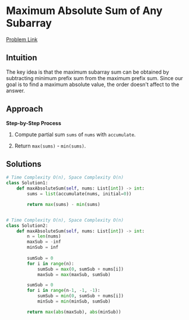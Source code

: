 **Maximum Absolute Sum of Any Subarray**
=
[Problem Link](https://leetcode.com/problems/maximum-absolute-sum-of-any-subarray/description)

## Intuition
The key idea is that the maximum subarray sum can be obtained by subtracting minimum prefix sum from the maximum 
prefix sum. Since our goal is to find a maximum absolute value, the order doesn't affect to the answer.

## Approach
**Step-by-Step Process**

1. Compute partial sum `sums` of `nums` with `accumulate`.

2. Return `max(sums)` - `min(sums)`.
  
## Solutions
```python
# Time Complexity O(n), Space Complexity O(n)
class Solution1:
    def maxAbsoluteSum(self, nums: List[int]) -> int:
        sums = list(accumulate(nums, initial=0))

        return max(sums) - min(sums)


# Time Complexity O(n), Space Complexity O(n)
class Solution2:
    def maxAbsoluteSum(self, nums: List[int]) -> int:
        n = len(nums)
        maxSub = -inf
        minSub = inf
        
        sumSub = 0
        for i in range(n):
            sumSub = max(0, sumSub + nums[i])
            maxSub = max(maxSub, sumSub)

        sumSub = 0
        for i in range(n-1, -1, -1):
            sumSub = min(0, sumSub + nums[i])
            minSub = min(minSub, sumSub)

        return max(abs(maxSub), abs(minSub))
```
